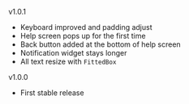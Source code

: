 v1.0.1
 - Keyboard improved and padding adjust
 - Help screen pops up for the first time
 - Back button added at the bottom of help screen
 - Notification widget stays longer
 - All text resize with `FittedBox`

v1.0.0
 - First stable release